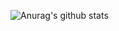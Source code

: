 ![Anurag's github stats](https://github-readme-stats.vercel.app/api?username=YonSunZhen&theme=gruvbox&show_icons=true)
